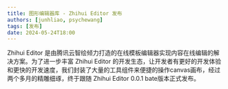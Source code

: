 ```yaml
---
title: 图形编辑器库 - Zhihui Editor 发布
authors: [junhliao, psychewang]
tags: [发布]
date: 2024-05-24T18:00
---
```


Zhihui Editor 是由腾讯云智绘倾力打造的在线模板编辑器实现内容在线编辑的解决方案。为了进一步丰富 Zhihui Editor 的开发生态，让开发者有更好的开发体验和更快的开发速度，我们封装了大量的工具组件来便捷的操作canvas画布，经过两个多月的精雕细琢，终于跟随 Zhihui Editor 0.0.1 bate版本正式发布。

<!-- truncate -->

